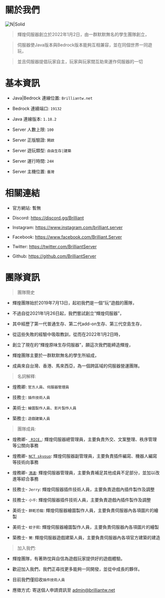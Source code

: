 # 關於我們

![ N|Solid ](https://media.discordapp.net/attachments/596718421966716928/971190210928992267/AddText_05-04-06.36.35.png)

> 輝煌伺服器創立於2022年1月2日，由一群默默無名的學生團隊創立，

> 



> 

> 伺服器使Java版本與Bedrock版本能夠互相兼容，並在同個世界一同遊玩，

> 

> 並且伺服器提倡玩家自主，玩家與玩家間互助來運作伺服器的一切

 # 基本資訊

- Java|Bedrock 連線位置: ` Brilliantw.net `

- Bedrock 連續端口: ` 19132 `

- Java 連線版本: ` 1.18.2 `

- Server 人數上限: ` 100 `

- Server 正版驗證: ` 開啟 `

- Server 遊玩類型: ` 自由生存|建築 `

- Server 運行時間: ` 24H `

- Server 主機位置: ` 臺灣 `

 # 相關連結

- 官方網站: 暫無

- Discord: https://discord.gg/Brilliant 

- Instagram: https://www.instagram.com/brilliant.server

- Facebook: https://www.facebook.com/Brilliant.Server

- Twitter: https://twitter.com/BrilliantServer

- Github: https://github.com/BrilliantServer

 # 團隊資訊

> 團隊簡史

- 輝煌團隊始於2019年7月13日，起初我們是一個“玩”遊戲的團隊，

- 不過自從2021年1月26日起，我們嘗試創立“輝煌伺服器”，

- 其中經歷了第一代普通生存、第二代add-on生存、第三代空島生存，

- 從這些失敗的經驗中吸取教訓，從而在2022年1月2日時，

- 創立了現在的“輝煌原味生存伺服器”，願這次我們能締造輝煌，

- 輝煌團隊主要於一群默默無名的學生所組成，

- 成員來自台灣、香港、馬來西亞，為一個跨區域的伺服器營運團隊。

> 名詞解釋:

- 煌務卿: ` 官方人員 `、` 伺服器管理員 `

- 技務士: ` 插件技術人員 `

- 美術士: ` 繪圖製作人員 `、` 影片製作人員 `

- 築務士: ` 遊戲建築人員 `

> 團隊成員:

- 煌務卿- [` RICE.`](https://github.com/RICE0707): 輝煌伺服器總管理員，主要負責外交、文案整理、秩序管理等公關向事務

- 煌務卿- [` NCT skyouo `](https://github.com/NCT-skyouo): 輝煌伺服器副管理員，主要負責插件編寫、機器人編寫等技術向事務

- 煌務卿- [` 清遠 `](https://github.com/Yuruka4312): 輝煌伺服器管理員，主要負責補足其他成員不足部分，並加以改進等綜合事務

- 技務士- ` Jerry `: 輝煌伺服器插件技術人員，主要負責遊戲內插件製作及調整

- 技務士- ` 小千 `: 輝煌伺服器插件技術人員，主要負責遊戲內插件製作及調整

- 美術士- ` 餅乾恐龍 `: 輝煌伺服器繪圖製作人員，主要負責伺服器內各項圖片的繪製

- 美術士- ` 蚊子熙 `: 輝煌伺服器繪圖製作人員，主要負責伺服器內各項圖片的繪製

- 築務士- ` 鷺 `: 輝煌伺服器遊戲建築人員，主要負責伺服器內各項官方建築的建造

> 加入我們:

- 輝煌團隊，有著熱忱與自信為遊戲玩家提供好的遊戲體驗。

- 歡迎加入我們，我們正尋找更多能夠一同開發，並從中成長的夥伴。

- 目前我們僅招收` 插件技術人員 `

- 應徵方式: 寄送個人申請資訊至 admin@brilliantw.net

